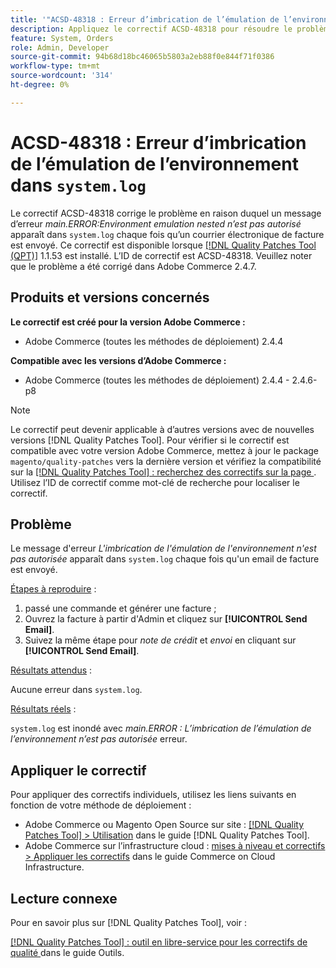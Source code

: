 ```yaml
---
title: '"ACSD-48318 : Erreur d’imbrication de l’émulation de l’environnement dans "system.log""'
description: Appliquez le correctif ACSD-48318 pour résoudre le problème Adobe Commerce en raison duquel un message d’erreur *main.ERROR:Environment emulation nested n’est pas autorisé* apparaît dans `system.log` chaque fois qu’un email de facture est envoyé.
feature: System, Orders
role: Admin, Developer
source-git-commit: 94b68d18bc46065b5803a2eb88f0e844f71f0386
workflow-type: tm+mt
source-wordcount: '314'
ht-degree: 0%

---
```


# ACSD-48318 : Erreur d’imbrication de l’émulation de l’environnement dans `system.log`

Le correctif ACSD-48318 corrige le problème en raison duquel un message d’erreur *main.ERROR:Environment emulation nested n’est pas autorisé* apparaît dans `system.log` chaque fois qu’un courrier électronique de facture est envoyé. Ce correctif est disponible lorsque [[!DNL Quality Patches Tool (QPT)]](/help/tools/quality-patches-tool/quality-patches-tool-to-self-serve-quality-patches.md) 1.1.53 est installé. L’ID de correctif est ACSD-48318. Veuillez noter que le problème a été corrigé dans Adobe Commerce 2.4.7.

## Produits et versions concernés

**Le correctif est créé pour la version Adobe Commerce :**

* Adobe Commerce (toutes les méthodes de déploiement) 2.4.4

**Compatible avec les versions d’Adobe Commerce :**

* Adobe Commerce (toutes les méthodes de déploiement) 2.4.4 - 2.4.6-p8

>[!NOTE]
>
>Le correctif peut devenir applicable à d’autres versions avec de nouvelles versions [!DNL Quality Patches Tool]. Pour vérifier si le correctif est compatible avec votre version Adobe Commerce, mettez à jour le package `magento/quality-patches` vers la dernière version et vérifiez la compatibilité sur la [[!DNL Quality Patches Tool] : recherchez des correctifs sur la page ](https://experienceleague.adobe.com/tools/commerce-quality-patches/index.html). Utilisez l’ID de correctif comme mot-clé de recherche pour localiser le correctif.

## Problème

Le message d&#39;erreur *L&#39;imbrication de l&#39;émulation de l&#39;environnement n&#39;est pas autorisée* apparaît dans `system.log` chaque fois qu&#39;un email de facture est envoyé.

<u>Étapes à reproduire</u> :

1. passé une commande et générer une facture ;
1. Ouvrez la facture à partir d&#39;Admin et cliquez sur **[!UICONTROL Send Email]**.
1. Suivez la même étape pour *note de crédit* et *envoi* en cliquant sur **[!UICONTROL Send Email]**.

<u>Résultats attendus</u> :

Aucune erreur dans `system.log`.

<u>Résultats réels</u> :

`system.log` est inondé avec *main.ERROR : L’imbrication de l’émulation de l’environnement n’est pas autorisée* erreur.

## Appliquer le correctif

Pour appliquer des correctifs individuels, utilisez les liens suivants en fonction de votre méthode de déploiement :

* Adobe Commerce ou Magento Open Source sur site : [[!DNL Quality Patches Tool] > Utilisation](/help/tools/quality-patches-tool/usage.md) dans le guide [!DNL Quality Patches Tool].
* Adobe Commerce sur l’infrastructure cloud : [mises à niveau et correctifs > Appliquer les correctifs](https://experienceleague.adobe.com/docs/commerce-cloud-service/user-guide/develop/upgrade/apply-patches.html) dans le guide Commerce on Cloud Infrastructure.

## Lecture connexe

Pour en savoir plus sur [!DNL Quality Patches Tool], voir :

[[!DNL Quality Patches Tool] : outil en libre-service pour les correctifs de qualité ](/help/tools/quality-patches-tool/quality-patches-tool-to-self-serve-quality-patches.md) dans le guide Outils.
